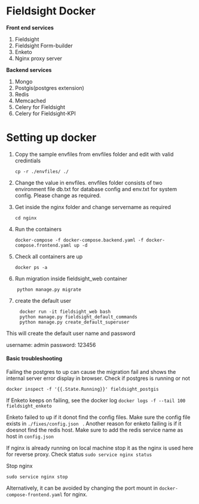 Fieldsight Docker 
=======================


**Front end services**

 1. Fieldsight
 2. Fieldsight Form-builder
 3. Enketo 
 4. Nginx proxy server

**Backend services**

 1. Mongo
 2. Postgis(postgres extension)
 3. Redis
 4. Memcached
 5. Celery for Fieldsight
 6. Celery for Fieldsight-KPI

Setting up docker
==================

1. Copy the sample envfiles from envfiles folder and edit with valid credintials

	``` cp -r ./envfiles/ ./ ```

2. Change the value in envfiles. envfiles folder consists of two environment file db.txt for database config and env.txt for system config. Please change as required.

3. Get inside the nginx folder and change servername as required

   ``` cd nginx ```
   
4. Run the containers

   ``` docker-compose -f docker-compose.backend.yaml -f docker-compose.frontend.yaml up -d ```

5. Check all containers are up

   ``` docker ps -a ``` 
   
6. Run migration inside fieldsight_web container

  ``` docker run -it fieldsight_web bash 
      python manage.py migrate
  ```
7. create the default user

 ```
      docker run -it fieldsight_web bash 
      python manage.py fieldsight_default_commands
      python manage.py create_default_superuser
```
This will create the default user name and password

  username: admin
  password: 123456

#### Basic troubleshooting

Failing the postgres to up can cause the migration fail and shows the internal server error display in browser. Check if postgres is running or not

``` docker inspect -f '{{.State.Running}}' fieldsight_postgis ```

If Enketo keeps on failing, see the docker log
``` docker logs -f --tail 100 fieldsight_enketo ```

Enketo failed to up if it donot find the config files. Make sure the config file exists in ```./fixes/config.json ``` . Another reason for enketo failing is if it doesnot find the redis host. Make sure to add the redis service name as host in ```config.json```

If nginx is already running on local machine stop it as the nginx is used here for reverse proxy. Check status
``` sudo service nginx status ```

Stop nginx 

``` sudo service nginx stop ```

Alternatively, it can be avoided by changing the port mount in ``` docker-compose-frontend.yaml ``` for nginx.








